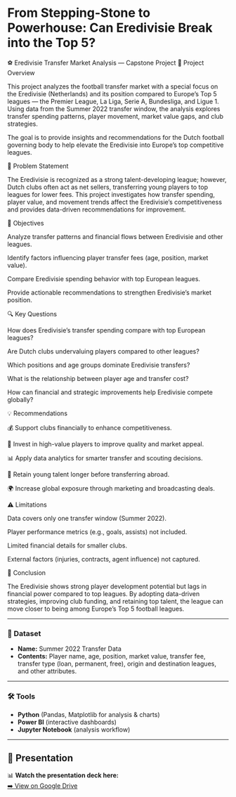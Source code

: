 # From Stepping-Stone to Powerhouse: Can Eredivisie Break into the Top 5?
⚽ Eredivisie Transfer Market Analysis — Capstone Project
📘 Project Overview

This project analyzes the football transfer market with a special focus on the Eredivisie (Netherlands) and its position compared to Europe’s Top 5 leagues — the Premier League, La Liga, Serie A, Bundesliga, and Ligue 1.
Using data from the Summer 2022 transfer window, the analysis explores transfer spending patterns, player movement, market value gaps, and club strategies.

The goal is to provide insights and recommendations for the Dutch football governing body to help elevate the Eredivisie into Europe’s top competitive leagues.

🎯 Problem Statement

The Eredivisie is recognized as a strong talent-developing league; however, Dutch clubs often act as net sellers, transferring young players to top leagues for lower fees.
This project investigates how transfer spending, player value, and movement trends affect the Eredivisie’s competitiveness and provides data-driven recommendations for improvement.

🎯 Objectives

Analyze transfer patterns and financial flows between Eredivisie and other leagues.

Identify factors influencing player transfer fees (age, position, market value).

Compare Eredivisie spending behavior with top European leagues.

Provide actionable recommendations to strengthen Eredivisie’s market position.

🔍 Key Questions

How does Eredivisie’s transfer spending compare with top European leagues?

Are Dutch clubs undervaluing players compared to other leagues?

Which positions and age groups dominate Eredivisie transfers?

What is the relationship between player age and transfer cost?

How can financial and strategic improvements help Eredivisie compete globally?


💡 Recommendations

💰 Support clubs financially to enhance competitiveness.

🌟 Invest in high-value players to improve quality and market appeal.

📊 Apply data analytics for smarter transfer and scouting decisions.

🧒 Retain young talent longer before transferring abroad.

🌍 Increase global exposure through marketing and broadcasting deals.

⚠️ Limitations

Data covers only one transfer window (Summer 2022).

Player performance metrics (e.g., goals, assists) not included.

Limited financial details for smaller clubs.

External factors (injuries, contracts, agent influence) not captured.


🏁 Conclusion

The Eredivisie shows strong player development potential but lags in financial power compared to top leagues.
By adopting data-driven strategies, improving club funding, and retaining top talent, the league can move closer to being among Europe’s Top 5 football leagues.
   

---

### 📝 Dataset  
- **Name:** Summer 2022 Transfer Data  
- **Contents:** Player name, age, position, market value, transfer fee, transfer type (loan, permanent, free), origin and destination leagues, and other attributes.  


---

### 🛠️ Tools 
- **Python** (Pandas, Matplotlib for analysis & charts)  
- **Power BI** (interactive dashboards)  
- **Jupyter Notebook** (analysis workflow)  

---
## 🎥 Presentation
📊 **Watch the presentation deck here:**  
[➡️ View on Google Drive](https://drive.google.com/file/d/1cgKz8rHMAbzmwwhlLM-szulBO5RISgmj/view?usp=drive_link)



